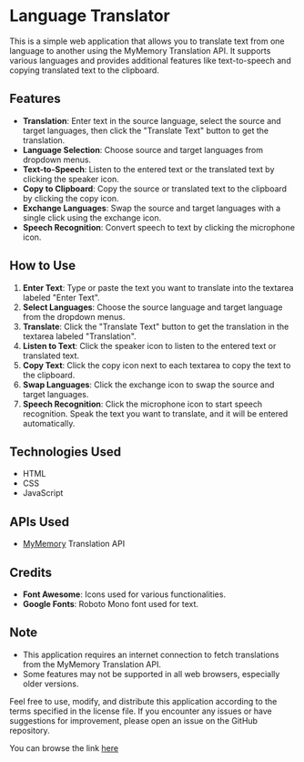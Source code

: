 # Language Translator

This is a simple web application that allows you to translate text from one language to another using the MyMemory Translation API. It supports various languages and provides additional features like text-to-speech and copying translated text to the clipboard.

## Features

- **Translation**: Enter text in the source language, select the source and target languages, then click the "Translate Text" button to get the translation.
- **Language Selection**: Choose source and target languages from dropdown menus.
- **Text-to-Speech**: Listen to the entered text or the translated text by clicking the speaker icon.
- **Copy to Clipboard**: Copy the source or translated text to the clipboard by clicking the copy icon.
- **Exchange Languages**: Swap the source and target languages with a single click using the exchange icon.
- **Speech Recognition**: Convert speech to text by clicking the microphone icon.

## How to Use

1. **Enter Text**: Type or paste the text you want to translate into the textarea labeled "Enter Text".
2. **Select Languages**: Choose the source language and target language from the dropdown menus.
3. **Translate**: Click the "Translate Text" button to get the translation in the textarea labeled "Translation".
4. **Listen to Text**: Click the speaker icon to listen to the entered text or translated text.
5. **Copy Text**: Click the copy icon next to each textarea to copy the text to the clipboard.
6. **Swap Languages**: Click the exchange icon to swap the source and target languages.
7. **Speech Recognition**: Click the microphone icon to start speech recognition. Speak the text you want to translate, and it will be entered automatically.

## Technologies Used

- HTML
- CSS
- JavaScript

## APIs Used

- [MyMemory](https://mymemory.translated.net/doc/spec.php) Translation API

## Credits

- **Font Awesome**: Icons used for various functionalities.
- **Google Fonts**: Roboto Mono font used for text.

## Note

- This application requires an internet connection to fetch translations from the MyMemory Translation API.
- Some features may not be supported in all web browsers, especially older versions.

Feel free to use, modify, and distribute this application according to the terms specified in the license file. If you encounter any issues or have suggestions for improvement, please open an issue on the GitHub repository.

You can browse the link [here](https://translation-d73351.netlify.app)
